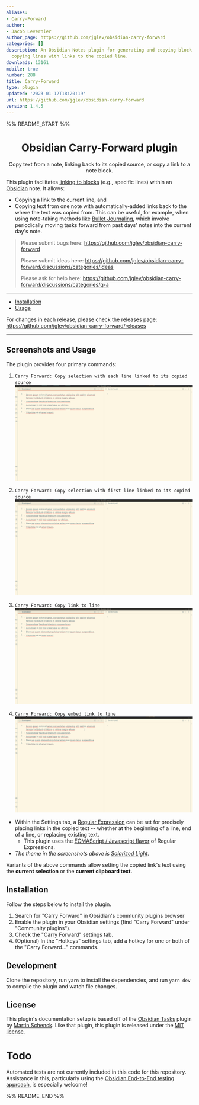 ```yaml
---
aliases:
- Carry-Forward
author:
- Jacob Levernier
author_page: https://github.com/jglev/obsidian-carry-forward
categories: []
description: An Obsidian Notes plugin for generating and copying block IDs and for
  copying lines with links to the copied line.
downloads: 13161
mobile: true
number: 288
title: Carry-Forward
type: plugin
updated: '2023-01-12T18:20:19'
url: https://github.com/jglev/obsidian-carry-forward
version: 1.4.5
---
```


%% README_START %%

<h1 align="center">Obsidian Carry-Forward plugin</h1>

<p align="center">Copy text from a note, linking back to its copied source, or copy a link to a note block.</p>

This plugin facilitates [linking to blocks](https://help.obsidian.md/How+to/Link+to+blocks) (e.g., specific lines) within an [Obsidian](https://obsidian.md/) note. It allows:

- Copying a link to the current line, and
- Copying text from one note with automatically-added links back to the where the text was copied from. This can be useful, for example, when using note-taking methods like [Bullet Journaling](https://bulletjournal.com/blogs/bulletjournalist/migration), which involve periodically moving tasks forward from past days' notes into the current day's note.

> Please submit bugs here: https://github.com/jglev/obsidian-carry-forward
>
> Please submit ideas here: https://github.com/jglev/obsidian-carry-forward/discussions/categories/ideas
>
> Please ask for help here: https://github.com/jglev/obsidian-carry-forward/discussions/categories/q-a

---

<ul>
    <li><a href="#installation">Installation</a></li>
    <li><a href="#usage">Usage</a></li>
</ul>

For changes in each release, please check the releases page: https://github.com/jglev/obsidian-carry-forward/releases

---

## Screenshots and Usage

The plugin provides four primary commands:

1. `Carry Forward: Copy selection with each line linked to its copied source`  
  ![](https://raw.githubusercontent.com/jglev/obsidian-carry-forward/HEAD/docs/img/copy-selection-with-each-line-linked.gif)

2. `Carry Forward: Copy selection with first line linked to its copied source`  
  ![](https://raw.githubusercontent.com/jglev/obsidian-carry-forward/HEAD/docs/img/copy-selection-with-first-line-linked.gif)

3. `Carry Forward: Copy link to line`  
   ![](https://raw.githubusercontent.com/jglev/obsidian-carry-forward/HEAD/docs/img/copy-link-to-line.gif)

4. `Carry Forward: Copy embed link to line`  
   ![](https://raw.githubusercontent.com/jglev/obsidian-carry-forward/HEAD/docs/img/copy-embed-link-to-line.gif)

- Within the Settings tab, a [Regular Expression](https://www.regular-expressions.info) can be set for precisely placing links in the copied text -- whether at the beginning of a line, end of a line, or replacing existing text.
  - This plugin uses the [ECMAScript / Javascript flavor](https://www.regular-expressions.info/javascript.html) of Regular Expressions.
- *The theme in the screenshots above is [Solarized Light](https://github.com/Slowbad/obsidian-solarized).*

Variants of the above commands allow setting the copied link's text using the **current selection** or the **current clipboard text.**

## Installation

Follow the steps below to install the plugin.

1. Search for "Carry Forward" in Obsidian's community plugins browser
2. Enable the plugin in your Obsidian settings (find "Carry Forward" under "Community plugins").
3. Check the "Carry Forward" settings tab.
4. (Optional) In the "Hotkeys" settings tab, add a hotkey for one or both of the "Carry Forward..." commands.

## Development
Clone the repository, run `yarn` to install the dependencies, and run `yarn dev` to compile the plugin and watch file changes.

## License

This plugin's documentation setup is based off of the [Obsidian Tasks](https://github.com/schemar/obsidian-tasks) plugin by [Martin Schenck](https://github.com/schemar). Like that plugin, this plugin is released under the [MIT license](./LICENSE).

# Todo

Automated tests are not currently included in this code for this repository. Assistance in this, particularly using the [Obsidian End-to-End testing approach](https://github.com/trashhalo/obsidian-plugin-e2e-test), is especially welcome!


%% README_END %%